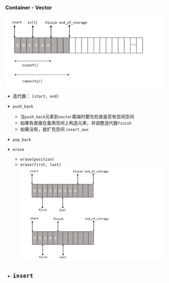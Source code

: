 ### Container - Vector



![vector空间示意图](vector.png)
- 迭代器： `[start, end)`
- `push_back`
    - 当`push_back`元素到`vector`尾端时要先检查是否有空闲空间
    - 如果有直接在备用空间上构造元素，并调整迭代器`finish`
    - 如果没有，就扩充空间 `insert_aux`

- `pop_back`

- `erase`
    - `erase(position)`
    - `erase(first, last)`
        ![earase](erase.png)

- `insert`
    - 
